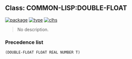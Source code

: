 ## Class: COMMON-LISP:DOUBLE-FLOAT
[![package](https://img.shields.io/badge/Package-COMMON--LISP-5f9ea0.svg?style=social&colorA=999999)](../) [![type](https://img.shields.io/badge/Type-Class-5f9ea0.svg?style=social&colorA=999999)](../#class) [![clhs](https://img.shields.io/badge/CLHS-DOUBLE--FLOAT-5f9ea0.svg?style=social&colorA=999999)](http://www.lispworks.com/documentation/HyperSpec/Body/t_short_.htm) 

> No description.

### Precedence list
```
(DOUBLE-FLOAT FLOAT REAL NUMBER T)
```
